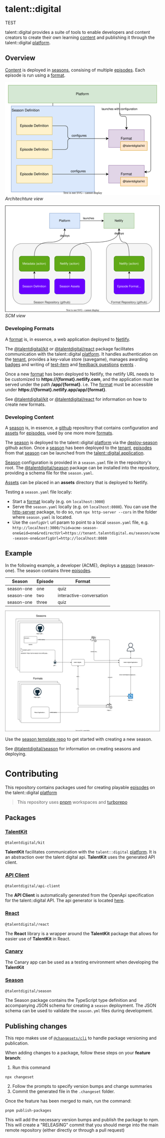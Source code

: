 
# talent::digital

TEST

talent::digital provides a suite of tools to enable developers and content creators to create their own learning [content](/docs/GLOSSARY.md#content) and publishing it through the talent::digital [platform](/docs/GLOSSARY.md#platform).

## Overview

[Content](/docs/GLOSSARY.md#content) is deployed in [seasons](/docs/GLOSSARY.md#season), consising of multiple [episodes](/docs/GLOSSARY.md#episode). Each episode is run using a [format](/docs/GLOSSARY.md#format).

![Architecture view](/docs/assets/architecture.drawio.svg)
_Architechture view_

![SCM view](/docs/assets/scm-view.drawio.svg)
_SCM view_

### Developing Formats

A [format](/docs/GLOSSARY.md#format) is, in essence, a web application deployed to [Netlify](https://netlify.com).

The [@talentdigital/kit](/packages/kit/) or [@talentdigital/react](/packages/react/) package facilitates communication with the talent::digital [platform](/docs/GLOSSARY.md#platform). It handles authentication on the [tenant](/docs/GLOSSARY.md#tenant), provides a key-value store (savegame), manages awarding [badges](/docs/GLOSSARY.md#bagde) and writing of [test-item](/docs/GLOSSARY.md#test-item) and [feedback questions](/docs/GLOSSARY.md#feedback-question) [events](/docs/GLOSSARY.md#event) .

Once a new [format](/docs/GLOSSARY.md#format) has been deployed to Netlify, the netlify URL needs to be customized to **https://{format}.netlify.com**, and the application must be served under the path **/app/{format}**. i.e. The [format](/docs/GLOSSARY.md#format) must be accessible under **https://{format}.netlify.app/app/{format}**.

See [@talentdigital/kit](/packages/kit/) or [@talentdigital/react](/packages/react/) for information on how to create new formats.

### Developing Content

A [season](/docs/GLOSSARY.md#season) is, in essence, a [github](https://github.com) repository that contains configuration and [assets](/docs/GLOSSARY.md#asset) for [episodes](/docs/GLOSSARY.md#episode), used by one more more [formats](/docs/GLOSSARY.md#format).

The [season](/docs/GLOSSARY.md#season) is deployed to the talent::digital [platform](/docs/GLOSSARY.md#platform) via the [deploy-season](https://github.com/talent-digital/deploy-season) github action. Once a [season](/docs/GLOSSARY.md#season) has been deployed to the [tenant](/docs/GLOSSARY.md#tenant), [episodes](/docs/GLOSSARY.md#episode) from that [season](/docs/GLOSSARY.md#season) can be launched from the [talent::digital application](/docs/GLOSSARY.md#talentdigital-application).

[Season](/docs/GLOSSARY.md#season) configuration is provided in a `season.yaml` file in the repository's root. The [@talentdigital/season](/packages/season/) package can be installed into the repository, providing a schema file for the `season.yaml`.

[Assets](/docs/GLOSSARY.md#asset) can be placed in an **assets** directory that is deployed to Netlify.

Testing a `season.yaml` file locally:

- Start a [format](/docs/GLOSSARY.md#format) locally (e.g. on `localhost:3000`)
- Serve the `season.yaml` locally (e.g. on `localhost:8080`). You can use the [http-server](https://www.npmjs.com/package/http-server) package, to do so, run `npx http-server --cors` in the folder where `season.yaml` is located.
- Use the `configUrl` url param to point to a local `season.yaml` file, e.g. `http://localhost:3000/?sid=acme-season-one&eid=one&redirectUrl=https://tenant.talentdigital.eu/season/acme-season-one&configUrl=http://localhost:8080`

## Example

In the following example, a developer (ACME), deploys a [season](/docs/GLOSSARY.md#season) (season-one). The season contains three [episodes](/docs/GLOSSARY.md#episode).

| Season     | Episode | Format                   |
| ---------- | ------- | ------------------------ |
| season-one | one     | quiz                     |
| season-one | two     | interactive-conversation |
| season-one | three   | quiz                     |

![Platform Diagram](/docs/assets/talent-digital.platform.drawio.svg)

<!-- ToDo -->

Use the [season template repo]() to get started with creating a new season.

See [@talentdigital/season](/packages/season/) for information on creating seasons and deploying.

# Contributing

This repository contains packages used for creating playable [episodes](/docs/GLOSSARY.md#episode) on the talent::digital [platform](/docs/GLOSSARY.md#platform)

> This repository uses [pnpm](https://pnpm.io/) workspaces and [turborepo](https://turbo.build/repo)

## Packages

### [TalentKit](packages/kit/)

`@talentdigital/kit`

**TalentKit** facilitates communication with the `talent::digital` [platform](/docs/GLOSSARY.md#platform). It is an abstraction over the talent digital api. **TalentKit** uses the generated API client.

### [API Client](packages/api-client/)

`@talentdigital/api-client`

The **API Client** is automatically generated from the OpenApi specification for the talent::digital API. The api generator is located [here](https://github.com/talent-digital/talentdigital/tree/master/api-client-generator).

### [React](packages/react/)

`@talentdigital/react`

The **React** library is a wrapper around the **TalentKit** package that allows for easier use of **TalentKit** in React.

### [Canary](apps/canary/)

The Canary app can be used as a testing environment when developing the **TalentKit**

### [Season](packages/season/)

`@talentdigital/season`

The Season package contains the TypeScript type definition and accompanying JSON schema for creating a `season` deployment. The JSON schema can be used to validate the `season.yml` files during development.

## Publishing changes

This repo makes use of [`@changesets/cli`](https://www.npmjs.com/package/@changesets/cli) to handle package versioning and publication.

When adding changes to a package, follow these steps on your **feature branch**:

1. Run this command

```
npx changeset
```

2. Follow the prompts to specify version bumps and change summaries
3. Commit the generated file in the `.changeset` folder.

Once the feature has been merged to main, run the command:

```
pnpm publish-packages
```

This will add the necessary version bumps and publish the package to npm.
This will create a "RELEASING" commit that you should merge into the main
remote repository (either directly or through a pull request)
